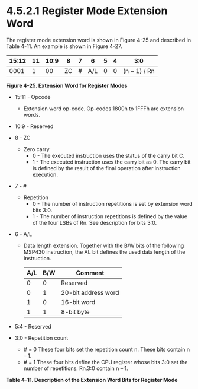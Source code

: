# 4.5.2.1 Register Mode Extension Word

The register mode extension word is shown in Figure 4-25 and described in Table 4-11. An example is shown in Figure 4-27.

<a id="figure-4-25"></a>

| 15:12 | 11  | 10:9 | 8   | 7   | 6   | 5   | 4   | 3:0          |
| ----- | --- | ---- | --- | --- | --- | --- | --- | ------------ |
| 0001  | 1   | 00   | ZC  | #   | A/L | 0   | 0   | (n − 1) / Rn |

**Figure 4-25. Extension Word for Register Modes**

<a id="table-4-11"></a>

- 15:11 - Opcode
  - Extension word op-code. Op-codes 1800h to 1FFFh are extension words.
- 10:9 - Reserved
- 8 - ZC
  - Zero carry
    - 0 - The executed instruction uses the status of the carry bit C.
    - 1 - The executed instruction uses the carry bit as 0. The carry bit is defined by the result of the
      final operation after instruction execution.
- 7 - #
  - Repetition
    - 0 - The number of instruction repetitions is set by extension word bits 3:0.
    - 1 - The number of instruction repetitions is defined by the value of the four LSBs of Rn. See
      description for bits 3:0.
- 6 - A/L
  - Data length extension. Together with the B/W bits of the following MSP430 instruction, the AL bit defines the
    used data length of the instruction.

    | A/L | B/W | Comment |
    | --- | --- | ------------------- |
    | 0 | 0 | Reserved |
    | 0 | 1 | 20-bit address word |
    | 1 | 0 | 16-bit word |
    | 1 | 1 | 8-bit byte |

- 5:4 - Reserved
- 3:0 - Repetition count
  - \# = 0 These four bits set the repetition count n. These bits contain n – 1.
  - \# = 1 These four bits define the CPU register whose bits 3:0 set the number of repetitions. Rn.3:0 contain n – 1.

**Table 4-11. Description of the Extension Word Bits for Register Mode**
